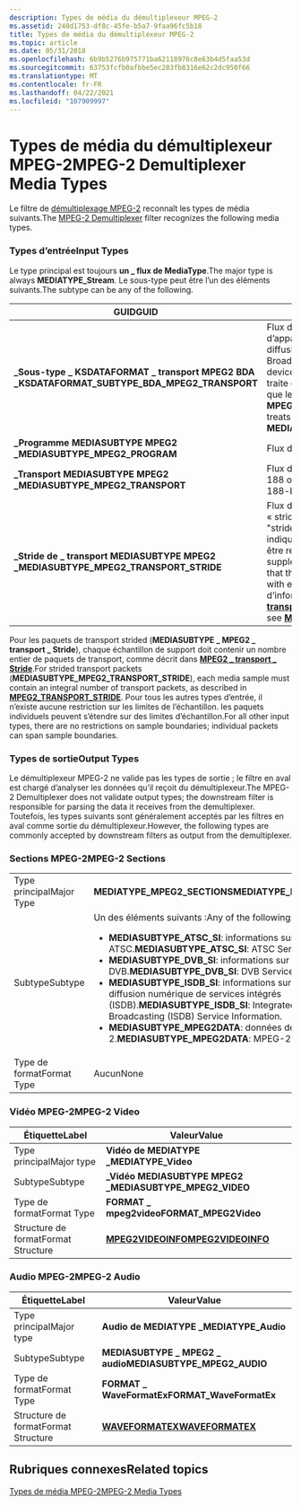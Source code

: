 ```yaml
---
description: Types de média du démultiplexeur MPEG-2
ms.assetid: 240d1753-df8c-45fe-b5a7-9faa96fc5b18
title: Types de média du démultiplexeur MPEG-2
ms.topic: article
ms.date: 05/31/2018
ms.openlocfilehash: 6b9b5276b975771ba62118976c8e63b4d5faa53d
ms.sourcegitcommit: 63753fcfb0afbbe5ec283fb8316e62c2dc950f66
ms.translationtype: MT
ms.contentlocale: fr-FR
ms.lasthandoff: 04/22/2021
ms.locfileid: "107909997"
---
```

# <a name="mpeg-2-demultiplexer-media-types"></a><span data-ttu-id="5cbd0-103">Types de média du démultiplexeur MPEG-2</span><span class="sxs-lookup"><span data-stu-id="5cbd0-103">MPEG-2 Demultiplexer Media Types</span></span>

<span data-ttu-id="5cbd0-104">Le filtre de [démultiplexage MPEG-2](mpeg-2-demultiplexer.md) reconnaît les types de média suivants.</span><span class="sxs-lookup"><span data-stu-id="5cbd0-104">The [MPEG-2 Demultiplexer](mpeg-2-demultiplexer.md) filter recognizes the following media types.</span></span>

### <a name="input-types"></a><span data-ttu-id="5cbd0-105">Types d’entrée</span><span class="sxs-lookup"><span data-stu-id="5cbd0-105">Input Types</span></span>

<span data-ttu-id="5cbd0-106">Le type principal est toujours **un \_ flux de MediaType**.</span><span class="sxs-lookup"><span data-stu-id="5cbd0-106">The major type is always **MEDIATYPE\_Stream**.</span></span> <span data-ttu-id="5cbd0-107">Le sous-type peut être l’un des éléments suivants.</span><span class="sxs-lookup"><span data-stu-id="5cbd0-107">The subtype can be any of the following.</span></span>



| <span data-ttu-id="5cbd0-108">GUID</span><span class="sxs-lookup"><span data-stu-id="5cbd0-108">GUID</span></span>                                             | <span data-ttu-id="5cbd0-109">Description</span><span class="sxs-lookup"><span data-stu-id="5cbd0-109">Description</span></span>                                                                                                                                                                                               |
|--------------------------------------------------|-----------------------------------------------------------------------------------------------------------------------------------------------------------------------------------------------------------|
| <span data-ttu-id="5cbd0-110">**\_Sous-type \_ KSDATAFORMAT \_ transport MPEG2 BDA \_**</span><span class="sxs-lookup"><span data-stu-id="5cbd0-110">**KSDATAFORMAT\_SUBTYPE\_BDA\_MPEG2\_TRANSPORT**</span></span> | <span data-ttu-id="5cbd0-111">Flux de transport à partir d’un filtre d’appareil d’architecture de pilote de diffusion (BDA).</span><span class="sxs-lookup"><span data-stu-id="5cbd0-111">Transport stream from a Broadcast Driver Architecture (BDA) device filter.</span></span> <span data-ttu-id="5cbd0-112">Le démultiplexeur MPEG-2 traite ce sous-type de la même façon que le **\_ \_ transport MEDIASUBTYPE MPEG2**.</span><span class="sxs-lookup"><span data-stu-id="5cbd0-112">The MPEG-2 demultiplexer treats this subtype identically to **MEDIASUBTYPE\_MPEG2\_TRANSPORT**.</span></span>                                |
| <span data-ttu-id="5cbd0-113">**\_Programme MEDIASUBTYPE MPEG2 \_**</span><span class="sxs-lookup"><span data-stu-id="5cbd0-113">**MEDIASUBTYPE\_MPEG2\_PROGRAM**</span></span>                 | <span data-ttu-id="5cbd0-114">Flux de programme</span><span class="sxs-lookup"><span data-stu-id="5cbd0-114">Program stream</span></span>                                                                                                                                                                                            |
| <span data-ttu-id="5cbd0-115">**\_Transport MEDIASUBTYPE MPEG2 \_**</span><span class="sxs-lookup"><span data-stu-id="5cbd0-115">**MEDIASUBTYPE\_MPEG2\_TRANSPORT**</span></span>               | <span data-ttu-id="5cbd0-116">Flux de transport (TS), avec paquets de 188 octets</span><span class="sxs-lookup"><span data-stu-id="5cbd0-116">Transport stream (TS), with 188-byte packets</span></span>                                                                                                                                                              |
| <span data-ttu-id="5cbd0-117">**\_Stride de \_ transport MEDIASUBTYPE MPEG2 \_**</span><span class="sxs-lookup"><span data-stu-id="5cbd0-117">**MEDIASUBTYPE\_MPEG2\_TRANSPORT\_STRIDE**</span></span>       | <span data-ttu-id="5cbd0-118">Flux de transport avec des paquets « strided ».</span><span class="sxs-lookup"><span data-stu-id="5cbd0-118">Transport stream with "strided" packets.</span></span> <span data-ttu-id="5cbd0-119">Ce sous-type indique que les paquets TS peuvent être remplis avec des octets supplémentaires.</span><span class="sxs-lookup"><span data-stu-id="5cbd0-119">This subtype indicates that the TS packets may be padded with extra bytes.</span></span> <span data-ttu-id="5cbd0-120">Pour plus d’informations, [**consultez \_ \_ Stride transport Stride**](mpeg2-transport-stride.md).</span><span class="sxs-lookup"><span data-stu-id="5cbd0-120">For more information, see [**MPEG2\_TRANSPORT\_STRIDE**](mpeg2-transport-stride.md).</span></span> |



 

<span data-ttu-id="5cbd0-121">Pour les paquets de transport strided (**MEDIASUBTYPE \_ MPEG2 \_ transport \_ Stride**), chaque échantillon de support doit contenir un nombre entier de paquets de transport, comme décrit dans [**MPEG2 \_ transport \_ Stride**](mpeg2-transport-stride.md).</span><span class="sxs-lookup"><span data-stu-id="5cbd0-121">For strided transport packets (**MEDIASUBTYPE\_MPEG2\_TRANSPORT\_STRIDE**), each media sample must contain an integral number of transport packets, as described in [**MPEG2\_TRANSPORT\_STRIDE**](mpeg2-transport-stride.md).</span></span> <span data-ttu-id="5cbd0-122">Pour tous les autres types d’entrée, il n’existe aucune restriction sur les limites de l’échantillon. les paquets individuels peuvent s’étendre sur des limites d’échantillon.</span><span class="sxs-lookup"><span data-stu-id="5cbd0-122">For all other input types, there are no restrictions on sample boundaries; individual packets can span sample boundaries.</span></span>

### <a name="output-types"></a><span data-ttu-id="5cbd0-123">Types de sortie</span><span class="sxs-lookup"><span data-stu-id="5cbd0-123">Output Types</span></span>

<span data-ttu-id="5cbd0-124">Le démultiplexeur MPEG-2 ne valide pas les types de sortie ; le filtre en aval est chargé d’analyser les données qu’il reçoit du démultiplexeur.</span><span class="sxs-lookup"><span data-stu-id="5cbd0-124">The MPEG-2 Demultiplexer does not validate output types; the downstream filter is responsible for parsing the data it receives from the demultiplexer.</span></span> <span data-ttu-id="5cbd0-125">Toutefois, les types suivants sont généralement acceptés par les filtres en aval comme sortie du démultiplexeur.</span><span class="sxs-lookup"><span data-stu-id="5cbd0-125">However, the following types are commonly accepted by downstream filters as output from the demultiplexer.</span></span>

### <a name="mpeg-2-sections"></a><span data-ttu-id="5cbd0-126">Sections MPEG-2</span><span class="sxs-lookup"><span data-stu-id="5cbd0-126">MPEG-2 Sections</span></span>



<table>
<colgroup>
<col style="width: 50%" />
<col style="width: 50%" />
</colgroup>
<tbody>
<tr class="odd">
<td><span data-ttu-id="5cbd0-127">Type principal</span><span class="sxs-lookup"><span data-stu-id="5cbd0-127">Major Type</span></span></td>
<td><span data-ttu-id="5cbd0-128"><strong>MEDIATYPE_MPEG2_SECTIONS</strong></span><span class="sxs-lookup"><span data-stu-id="5cbd0-128"><strong>MEDIATYPE_MPEG2_SECTIONS</strong></span></span></td>
</tr>
<tr class="even">
<td><span data-ttu-id="5cbd0-129">Subtype</span><span class="sxs-lookup"><span data-stu-id="5cbd0-129">Subtype</span></span></td>
<td><span data-ttu-id="5cbd0-130">Un des éléments suivants :</span><span class="sxs-lookup"><span data-stu-id="5cbd0-130">Any of the following:</span></span><br/>
<ul>
<li><span data-ttu-id="5cbd0-131"><strong>MEDIASUBTYPE_ATSC_SI</strong>: informations sur le service ATSC.</span><span class="sxs-lookup"><span data-stu-id="5cbd0-131"><strong>MEDIASUBTYPE_ATSC_SI</strong>: ATSC Service Information.</span></span></li>
<li><span data-ttu-id="5cbd0-132"><strong>MEDIASUBTYPE_DVB_SI</strong>: informations sur le service DVB.</span><span class="sxs-lookup"><span data-stu-id="5cbd0-132"><strong>MEDIASUBTYPE_DVB_SI</strong>: DVB Service Information.</span></span></li>
<li><span data-ttu-id="5cbd0-133"><strong>MEDIASUBTYPE_ISDB_SI</strong>: informations sur le service de diffusion numérique de services intégrés (ISDB).</span><span class="sxs-lookup"><span data-stu-id="5cbd0-133"><strong>MEDIASUBTYPE_ISDB_SI</strong>: Integrated Services Digital Broadcasting (ISDB) Service Information.</span></span></li>
<li><span data-ttu-id="5cbd0-134"><strong>MEDIASUBTYPE_MPEG2DATA</strong>: données de la section MPEG-2.</span><span class="sxs-lookup"><span data-stu-id="5cbd0-134"><strong>MEDIASUBTYPE_MPEG2DATA</strong>: MPEG-2 section data.</span></span></li>
</ul></td>
</tr>
<tr class="odd">
<td><span data-ttu-id="5cbd0-135">Type de format</span><span class="sxs-lookup"><span data-stu-id="5cbd0-135">Format Type</span></span></td>
<td><span data-ttu-id="5cbd0-136">Aucun</span><span class="sxs-lookup"><span data-stu-id="5cbd0-136">None</span></span></td>
</tr>
</tbody>
</table>



 

### <a name="mpeg-2-video"></a><span data-ttu-id="5cbd0-137">Vidéo MPEG-2</span><span class="sxs-lookup"><span data-stu-id="5cbd0-137">MPEG-2 Video</span></span>



| <span data-ttu-id="5cbd0-138">Étiquette</span><span class="sxs-lookup"><span data-stu-id="5cbd0-138">Label</span></span> | <span data-ttu-id="5cbd0-139">Valeur</span><span class="sxs-lookup"><span data-stu-id="5cbd0-139">Value</span></span> |
|------------------|------------------------------------------|
| <span data-ttu-id="5cbd0-140">Type principal</span><span class="sxs-lookup"><span data-stu-id="5cbd0-140">Major type</span></span>       | <span data-ttu-id="5cbd0-141">**Vidéo de MEDIATYPE \_**</span><span class="sxs-lookup"><span data-stu-id="5cbd0-141">**MEDIATYPE\_Video**</span></span>                     |
| <span data-ttu-id="5cbd0-142">Subtype</span><span class="sxs-lookup"><span data-stu-id="5cbd0-142">Subtype</span></span>          | <span data-ttu-id="5cbd0-143">**\_Vidéo MEDIASUBTYPE MPEG2 \_**</span><span class="sxs-lookup"><span data-stu-id="5cbd0-143">**MEDIASUBTYPE\_MPEG2\_VIDEO**</span></span>           |
| <span data-ttu-id="5cbd0-144">Type de format</span><span class="sxs-lookup"><span data-stu-id="5cbd0-144">Format Type</span></span>      | <span data-ttu-id="5cbd0-145">**FORMAT \_ mpeg2video**</span><span class="sxs-lookup"><span data-stu-id="5cbd0-145">**FORMAT\_MPEG2Video**</span></span>                   |
| <span data-ttu-id="5cbd0-146">Structure de format</span><span class="sxs-lookup"><span data-stu-id="5cbd0-146">Format Structure</span></span> | [<span data-ttu-id="5cbd0-147">**MPEG2VIDEOINFO**</span><span class="sxs-lookup"><span data-stu-id="5cbd0-147">**MPEG2VIDEOINFO**</span></span>](/previous-versions/windows/desktop/api/dvdmedia/ns-dvdmedia-mpeg2videoinfo) |



 

### <a name="mpeg-2-audio"></a><span data-ttu-id="5cbd0-148">Audio MPEG-2</span><span class="sxs-lookup"><span data-stu-id="5cbd0-148">MPEG-2 Audio</span></span>



| <span data-ttu-id="5cbd0-149">Étiquette</span><span class="sxs-lookup"><span data-stu-id="5cbd0-149">Label</span></span> | <span data-ttu-id="5cbd0-150">Valeur</span><span class="sxs-lookup"><span data-stu-id="5cbd0-150">Value</span></span> |
|------------------|--------------------------------------|
| <span data-ttu-id="5cbd0-151">Type principal</span><span class="sxs-lookup"><span data-stu-id="5cbd0-151">Major type</span></span>       | <span data-ttu-id="5cbd0-152">**Audio de MEDIATYPE \_**</span><span class="sxs-lookup"><span data-stu-id="5cbd0-152">**MEDIATYPE\_Audio**</span></span>                 |
| <span data-ttu-id="5cbd0-153">Subtype</span><span class="sxs-lookup"><span data-stu-id="5cbd0-153">Subtype</span></span>          | <span data-ttu-id="5cbd0-154">**MEDIASUBTYPE \_ MPEG2 \_ audio**</span><span class="sxs-lookup"><span data-stu-id="5cbd0-154">**MEDIASUBTYPE\_MPEG2\_AUDIO**</span></span>       |
| <span data-ttu-id="5cbd0-155">Type de format</span><span class="sxs-lookup"><span data-stu-id="5cbd0-155">Format Type</span></span>      | <span data-ttu-id="5cbd0-156">**FORMAT \_ WaveFormatEx**</span><span class="sxs-lookup"><span data-stu-id="5cbd0-156">**FORMAT\_WaveFormatEx**</span></span>             |
| <span data-ttu-id="5cbd0-157">Structure de format</span><span class="sxs-lookup"><span data-stu-id="5cbd0-157">Format Structure</span></span> | <span data-ttu-id="5cbd0-158">[**WAVEFORMATEX**](/previous-versions/dd757713(v=vs.85))</span><span class="sxs-lookup"><span data-stu-id="5cbd0-158">[**WAVEFORMATEX**](/previous-versions/dd757713(v=vs.85))</span></span> |



 

## <a name="related-topics"></a><span data-ttu-id="5cbd0-159">Rubriques connexes</span><span class="sxs-lookup"><span data-stu-id="5cbd0-159">Related topics</span></span>

<dl> <dt>

[<span data-ttu-id="5cbd0-160">Types de média MPEG-2</span><span class="sxs-lookup"><span data-stu-id="5cbd0-160">MPEG-2 Media Types</span></span>](mpeg-2-media-types.md)
</dt> </dl>

 

 
